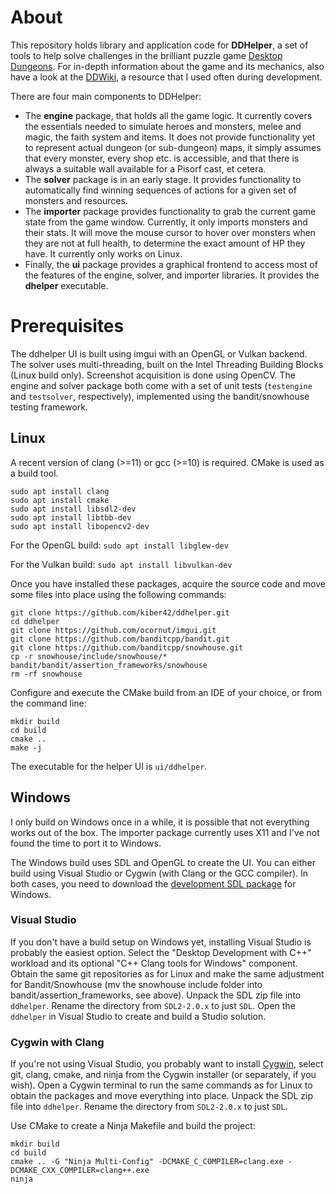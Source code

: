 # About

This repository holds library and application code for **DDHelper**, a set of tools to help solve challenges in the brilliant puzzle game [Desktop Dungeons](http://www.desktopdungeons.net/).  For in-depth information about the game and its mechanics, also have a look at the [DDWiki](http://www.qcfdesign.com/wiki/DesktopDungeons/index.php?title=Desktop_Dungeons), a resource that I used often during development.

There are four main components to DDHelper:

- The **engine** package, that holds all the game logic.  It currently covers the essentials needed to simulate heroes and monsters, melee and magic, the faith system and items.  It does not provide functionality yet to represent actual dungeon (or sub-dungeon) maps, it simply assumes that every monster, every shop etc. is accessible, and that there is always a suitable wall available for a Pisorf cast, et cetera.
- The **solver** package is in an early stage.  It provides functionality to automatically find winning sequences of actions for a given set of monsters and resources.
- The **importer** package provides functionality to grab the current game state from the game window.  Currently, it only imports monsters and their stats.  It will move the mouse cursor to hover over monsters when they are not at full health, to determine the exact amount of HP they have.  It currently only works on Linux.
- Finally, the **ui** package provides a graphical frontend to access most of the features of the engine, solver, and importer libraries.  It provides the **dhelper** executable.

# Prerequisites

The ddhelper UI is built using imgui with an OpenGL or Vulkan backend.  The solver uses multi-threading, built on the Intel Threading Building Blocks (Linux build only).  Screenshot acquisition is done using OpenCV.  The engine and solver package both come with a set of unit tests (`testengine` and `testsolver`, respectively), implemented using the bandit/snowhouse testing framework.

## Linux

A recent version of clang (>=11) or gcc (>=10) is required.  CMake is used as a build tool.

```
sudo apt install clang
sudo apt install cmake
sudo apt install libsdl2-dev
sudo apt install libtbb-dev
sudo apt install libopencv2-dev
```

For the OpenGL build:
`sudo apt install libglew-dev`

For the Vulkan build:
`sudo apt install libvulkan-dev`

Once you have installed these packages, acquire the source code and move some files into place using the following commands:

```
git clone https://github.com/kiber42/ddhelper.git
cd ddhelper
git clone https://github.com/ocornut/imgui.git
git clone https://github.com/banditcpp/bandit.git
git clone https://github.com/banditcpp/snowhouse.git
cp -r snowhouse/include/snowhouse/* bandit/bandit/assertion_frameworks/snowhouse
rm -rf snowhouse
```

Configure and execute the CMake build from an IDE of your choice, or from the command line:

```
mkdir build
cd build
cmake ..
make -j
```

The executable for the helper UI is `ui/ddhelper`.

## Windows

I only build on Windows once in a while, it is possible that not everything works out of the box.  The importer package currently uses X11 and I've not found the time to port it to Windows.

The Windows build uses SDL and OpenGL to create the UI.  You can either build using Visual Studio or Cygwin (with Clang or the GCC compiler).  In both cases, you need to download the [development SDL package](https://www.libsdl.org/release/SDL2-devel-2.0.22-VC.zip) for Windows.

### Visual Studio
If you don't have a build setup on Windows yet, installing Visual Studio is probably the easiest option.  Select the "Desktop Development with C++" workload and its optional "C++ Clang tools for Windows" component.  Obtain the same git repositories as for Linux and make the same adjustment for Bandit/Snowhouse (mv the snowhouse include folder into bandit/assertion_frameworks, see above).  Unpack the SDL zip file into `ddhelper`.  Rename the directory from `SDL2-2.0.x` to just `SDL`.  Open the `ddhelper` in Visual Studio to create and build a Studio solution.

### Cygwin with Clang
If you're not using Visual Studio, you probably want to install [Cygwin](https://www.cygwin.com/setup-x86_64.exe), select git, clang, cmake, and ninja from the Cygwin installer (or separately, if you wish).  Open a Cygwin terminal to run the same commands as for Linux to obtain the packages and move everything into place.  Unpack the SDL zip file into `ddhelper`.  Rename the directory from `SDL2-2.0.x` to just `SDL`.

Use CMake to create a Ninja Makefile and build the project:

```
mkdir build
cd build
cmake .. -G "Ninja Multi-Config" -DCMAKE_C_COMPILER=clang.exe -DCMAKE_CXX_COMPILER=clang++.exe
ninja
```
